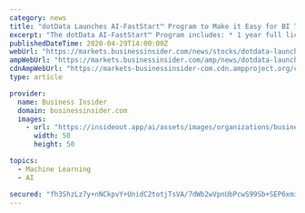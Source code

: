 ```yaml
---
category: news
title: "dotData Launches AI-FastStart™ Program to Make it Easy for BI Teams to Adopt AI/ML through AutoML 2.0"
excerpt: "The dotData AI-FastStart™ Program includes: * 1 year full license to the award-winning dotData Enterprise AutoML 2.0 platform * Full hosting by dotData on an enterprise-grade secure cloud ..."
publishedDateTime: 2020-04-29T14:00:00Z
webUrl: "https://markets.businessinsider.com/news/stocks/dotdata-launches-ai-faststart-program-to-make-it-easy-for-bi-teams-to-adopt-ai-ml-through-automl-2-0-1029146483"
ampWebUrl: "https://markets.businessinsider.com/amp/news/dotdata-launches-ai-faststart-program-to-make-it-easy-for-bi-teams-to-adopt-ai-ml-through-automl-2-0-1029146483"
cdnAmpWebUrl: "https://markets-businessinsider-com.cdn.ampproject.org/c/s/markets.businessinsider.com/amp/news/dotdata-launches-ai-faststart-program-to-make-it-easy-for-bi-teams-to-adopt-ai-ml-through-automl-2-0-1029146483"
type: article

provider:
  name: Business Insider
  domain: businessinsider.com
  images:
    - url: "https://insideout.app/ai/assets/images/organizations/businessinsider.com-50x50.jpg"
      width: 50
      height: 50

topics:
  - Machine Learning
  - AI

secured: "fh3ShzLz7y+nNCkpvY+UnidC2totjTsVA/7dWb2wVpnUbPcwS99Sb+SEP6xmiup0xFjj7r5jaQxq853lmC8xMe8zOxWUVGvu1llQiHhSjK6zgh42vk2KyB1Fwr44DVuMnG5jX6PjfJpoCby+PnDlgngXveoAOwpwbJq1CZZgHpaGPqiMFF+girC9I1X1TNrEVDircGH2RkHwH1TPBrhLErOKBzSlpu0N6R1qjKAxCMPHKo3HP8DLkW+PuHHbb+u4oIH2/dj6+5HMi0zlxdhYgKua/72q4eJSah5U0BWd7XWTevwQGSJorsOrSoTWUD6G;pLkIsQXWzmaMwIBg0vnC/Q=="
---
```


